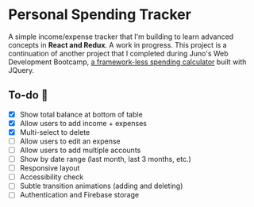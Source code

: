 # Personal Spending Tracker

A simple income/expense tracker that I'm building to learn advanced concepts in **React and Redux**. A work in progress. This project is a continuation of another project that I completed during Juno's Web Development Bootcamp, [a framework-less spending calculator](https://github.com/robinnong/robinNongprojectThree "Personal Budget Calculator") built with JQuery.

## To-do 📝
- [x] Show total balance at bottom of table
- [x] Allow users to add income + expenses
- [x] Multi-select to delete
- [ ] Allow users to edit an expense 
- [ ] Allow users to add multiple accounts
- [ ] Show by date range (last month, last 3 months, etc.) 
- [ ] Responsive layout
- [ ] Accessibility check
- [ ] Subtle transition animations (adding and deleting)
- [ ] Authentication and Firebase storage  
